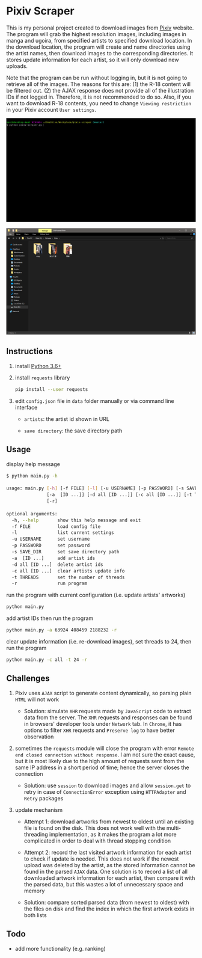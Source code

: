 # Pixiv Scraper

This is my personal project created to download images from [Pixiv](https://www.pixiv.net/) website. The program will grab the highest resolution images, including images in manga and ugoira, from specified artists to specified download location. In the download location, the program will create and name directories using the artist names, then download images to the corresponding directories. It stores update information for each artist, so it will only download new uploads.

Note that the program can be run without logging in, but it is not going to retrieve all of the images. The reasons for this are: (1) the R-18 content will be filtered out. (2) the AJAX response does not provide all of the illustration IDs if not logged in. Therefore, it is not recommended to do so. Also, if you want to download R-18 contents, you need to change `Viewing restriction` in your Pixiv account `User settings`.

![alt text](doc/download.gif?raw=true "download")

![alt text](doc/result.png?raw=true "result")

## Instructions

1. install [Python 3.6+](https://www.python.org/)

2. install `requests` library

    ```bash
    pip install --user requests
    ```

3. edit `config.json` file in `data` folder manually or via command line interface

    - `artists`: the artist id shown in URL

    - `save directory`: the save directory path

## Usage

display help message

```bash
$ python main.py -h

usage: main.py [-h] [-f FILE] [-l] [-u USERNAME] [-p PASSWORD] [-s SAVE_DIR]
               [-a  [ID ...]] [-d all [ID ...]] [-c all [ID ...]] [-t THREADS]
               [-r]

optional arguments:
  -h, --help       show this help message and exit
  -f FILE          load config file
  -l               list current settings
  -u USERNAME      set username
  -p PASSWORD      set password
  -s SAVE_DIR      set save directory path
  -a  [ID ...]     add artist ids
  -d all [ID ...]  delete artist ids
  -c all [ID ...]  clear artists update info
  -t THREADS       set the number of threads
  -r               run program
```

run the program with current configuration (i.e. update artists' artworks)

```bash
python main.py
```

add artist IDs then run the program

```bash
python main.py -a 63924 408459 2188232 -r
```

clear update information (i.e. re-download images), set threads to 24, then run the program

```bash
python main.py -c all -t 24 -r
```

## Challenges

1. Pixiv uses `AJAX` script to generate content dynamically, so parsing plain `HTML` will not work

    - Solution: simulate `XHR` requests made by `JavaScript` code to extract data from the server. The `XHR` requests and responses can be found in browsers' developer tools under `Network` tab. In `Chrome`, it has options to filter `XHR` requests and `Preserve log` to have better observation

2. sometimes the `requests` module will close the program with error `Remote end closed connection without response`. I am not sure the exact cause, but it is most likely due to the high amount of requests sent from the same IP address in a short period of time; hence the server closes the connection

    - Solution: use `session` to download images and allow `session.get` to retry in case of `ConnectionError` exception using `HTTPAdapter` and `Retry` packages

3. update mechanism

    - Attempt 1: download artworks from newest to oldest until an existing file is found on the disk. This does not work well with the multi-threading implementation, as it makes the program a lot more complicated in order to deal with thread stopping condition

    - Attempt 2: record the last visited artwork information for each artist to check if update is needed. This does not work if the newest upload was deleted by the artist, as the stored information cannot be found in the parsed `AJAX` data. One solution is to record a list of all downloaded artwork information for each artist, then compare it with the parsed data, but this wastes a lot of unnecessary space and memory

    - Solution: compare sorted parsed data (from newest to oldest) with the files on disk and find the index in which the first artwork exists in both lists

## Todo

- add more functionality (e.g. ranking)